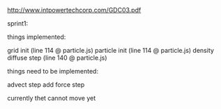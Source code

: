 http://www.intpowertechcorp.com/GDC03.pdf

sprint1:

things implemented:

grid init (line 114 @ particle.js)
particle init (line 114 @ particle.js)
density diffuse step (line 140 @ particle.js)

things need to be implemented:

advect step
add force step



currently thet cannot move yet